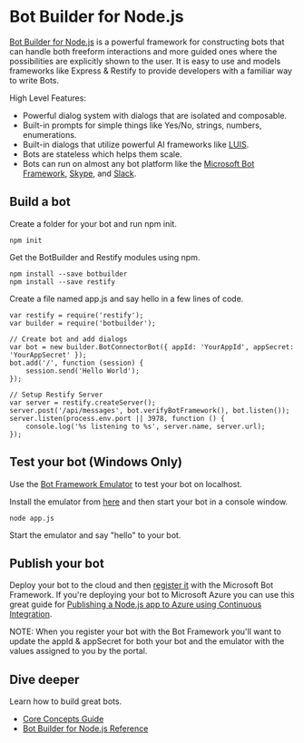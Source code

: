 # Bot Builder for Node.js
[Bot Builder for Node.js](http://docs.botframework.com/builder/node/overview/) is a powerful framework for constructing bots that can handle both freeform interactions and more guided ones where the possibilities are explicitly shown to the user. It is easy to use and models frameworks like Express & Restify to provide developers with a familiar way to write Bots.

High Level Features:

* Powerful dialog system with dialogs that are isolated and composable.
* Built-in prompts for simple things like Yes/No, strings, numbers, enumerations.
* Built-in dialogs that utilize powerful AI frameworks like [LUIS](http://luis.ai).
* Bots are stateless which helps them scale.
* Bots can run on almost any bot platform like the [Microsoft Bot Framework](http://botframework.com), [Skype](http://skype.com), and [Slack](http://slack.com).
 
## Build a bot
Create a folder for your bot and run npm init.

    npm init
    
Get the BotBuilder and Restify modules using npm.

    npm install --save botbuilder
    npm install --save restify
    
Create a file named app.js and say hello in a few lines of code.
 
    var restify = require('restify');
    var builder = require('botbuilder');

    // Create bot and add dialogs
    var bot = new builder.BotConnectorBot({ appId: 'YourAppId', appSecret: 'YourAppSecret' });
    bot.add('/', function (session) {
        session.send('Hello World');
    });

    // Setup Restify Server
    var server = restify.createServer();
    server.post('/api/messages', bot.verifyBotFramework(), bot.listen());
    server.listen(process.env.port || 3978, function () {
        console.log('%s listening to %s', server.name, server.url); 
    });

## Test your bot (Windows Only)
Use the [Bot Framework Emulator](http://docs.botframework.com/connector/tools/bot-framework-emulator/) to test your bot on localhost. 

Install the emulator from [here](http://aka.ms/bf-bc-emulator) and then start your bot in a console window.

    node app.js
    
Start the emulator and say "hello" to your bot.

## Publish your bot
Deploy your bot to the cloud and then [register it](http://docs.botframework.com/connector/getstarted/#registering-your-bot-with-the-microsoft-bot-framework) with the Microsoft Bot Framework. If you're deploying your bot to Microsoft Azure you can use this great guide for [Publishing a Node.js app to Azure using Continuous Integration](https://blogs.msdn.microsoft.com/sarahsays/2015/08/31/building-your-first-node-js-app-and-publishing-to-azure/).

NOTE: When you register your bot with the Bot Framework you'll want to update the appId & appSecret for both your bot and the emulator with the values assigned to you by the portal.

## Dive deeper
Learn how to build great bots.

* [Core Concepts Guide](http://docs.botframework.com/builder/node/guides/core-concepts/)
* [Bot Builder for Node.js Reference](http://docs.botframework.com/sdkreference/nodejs/modules/_botbuilder_d_.html)
